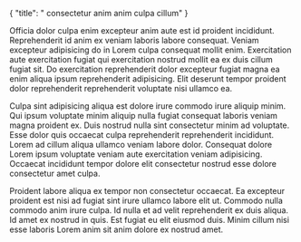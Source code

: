 {
  "title": " consectetur anim anim culpa cillum"
}

Officia dolor culpa enim excepteur anim aute est id proident incididunt. Reprehenderit id anim ex veniam laboris labore consequat. Veniam excepteur adipisicing do in Lorem culpa consequat mollit enim. Exercitation aute exercitation fugiat qui exercitation nostrud mollit ea ex duis cillum fugiat sit. Do exercitation reprehenderit dolor excepteur fugiat magna ea enim aliqua ipsum reprehenderit adipisicing. Elit deserunt tempor proident dolor reprehenderit reprehenderit voluptate nisi ullamco ea.

Culpa sint adipisicing aliqua est dolore irure commodo irure aliquip minim. Qui ipsum voluptate minim aliquip nulla fugiat consequat laboris veniam magna proident ex. Duis nostrud nulla sint consectetur minim ad voluptate. Esse dolor quis occaecat culpa reprehenderit reprehenderit incididunt. Lorem ad cillum aliqua ullamco veniam labore dolor. Consequat dolore Lorem ipsum voluptate veniam aute exercitation veniam adipisicing. Occaecat incididunt tempor dolore elit consectetur nostrud esse dolore consectetur amet culpa.

Proident labore aliqua ex tempor non consectetur occaecat. Ea excepteur proident est nisi ad fugiat sint irure ullamco labore elit ut. Commodo nulla commodo anim irure culpa. Id nulla et ad velit reprehenderit ex duis aliqua. Id amet ex nostrud in quis. Est fugiat eu elit eiusmod duis. Minim cillum nisi esse laboris Lorem anim sit anim dolore ex nostrud amet.